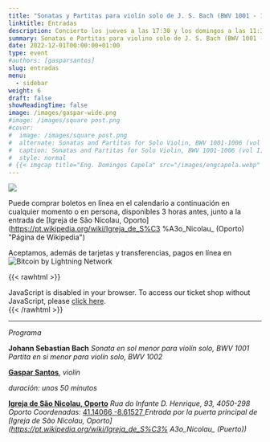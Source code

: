 ```yaml
---
title: "Sonatas y Partitas para violín solo de J. S. Bach (BWV 1001 - 1002)"
linktitle: Entradas
description: Concierto los jueves a las 17:30 y los domingos a las 11:30 en la Iglesia de São Nicolau, Oporto, Portugal
summary: Sonatas e Partitas para violino solo de J. S. Bach (BWV 1001 - 1002), Gaspar Santos, violino, na Igreja de São Nicolau, Porto
date: 2022-12-01T00:00:00+01:00
type: event
#authors: [gasparsantos]
slug: entradas
menu:
  - sidebar
weight: 6
draft: false
showReadingTime: false
image: /images/gaspar-wide.png
#image: /images/square post.png
#cover:
#  image: /images/square post.png
#  alternate: Sonatas and Partitas for Solo Violin, BWV 1001-1006 (vol I) a
#  caption: Sonatas and Partitas for Solo Violin, BWV 1001-1006 (vol I)
#  style: normal
# {{< imgcap title="Eng. Domingos Capela" src="/images/engcapela.webp" >}}
---
```


![](/images/viralagenda.png)

Puede comprar boletos en línea en el calendario a continuación en cualquier momento o en persona, disponibles 3 horas antes, junto a la entrada de [Igreja de São Nicolau, Oporto](https://pt.wikipedia.org/wiki/Igreja_de_S%C3 %A3o_Nicolau_ (Oporto) "Página de Wikipedia")

Aceptamos, además de tarjetas y transferencias, pagos en línea en ![Bitcoin by Lightning Network](/images/bitcoinsmall.png)

{{< rawhtml >}}
<link rel="stylesheet" type="text/css" href="https://pretix.eu/gfs/bach2022/widget/v1.css">
<script type="text/javascript" src="https://pretix.eu/widget/v1.es.js" async></script>

<pretix-widget event="https://pretix.eu/gfs/bach2022/"></pretix-widget>
<noscript>
   <div class="pretix-widget">
        <div class="pretix-widget-info-message">
            JavaScript is disabled in your browser. To access our ticket shop without JavaScript, please <a target="_blank" rel="noopener" href="https://pretix.eu/gfs/bach2022/">click here</a>.
        </div>
    </div>
</noscript>
{{< /rawhtml >}}

---

*Programa*

**Johann Sebastian Bach**
*Sonata en sol menor para violín solo, BWV 1001*
*Partita en si menor para violín solo, BWV 1002*

**[Gaspar Santos](/es/)**, *violín*

*duración: unos 50 minutos*

**[Igreja de São Nicolau, Oporto](https://pt.wikipedia.org/wiki/Igreja_de_S%C3%A3o_Nicolau_(Porto))**
*Rua do Infante D. Henrique, 93, 4050-298 Oporto*
*Coordenadas:* [41.14066 -8.61527
](https://goo.gl/maps/DJJ3sznjKx6BajTA7 "Google Maps")*Entrada por la puerta principal de [Igreja de São Nicolau, Oporto](https://pt.wikipedia.org/wiki/Igreja_de_S%C3% A3o_Nicolau_ (Puerto))*

[Igreja de São Nicolau, Porto]: https://pt.wikipedia.org/wiki/Igreja_de_S%C3%A3o_Nicolau_(Porto)
